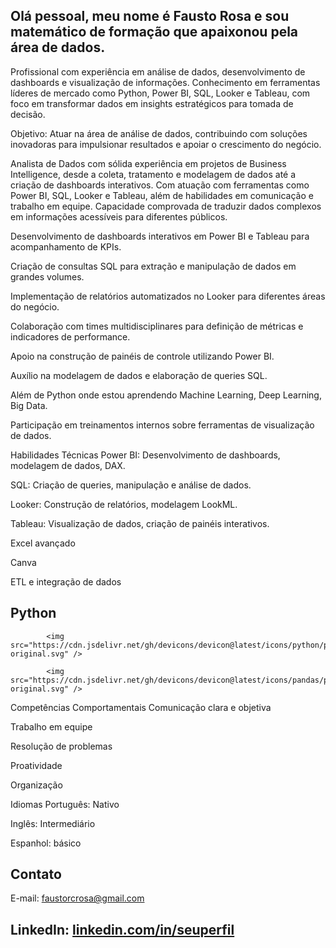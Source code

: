 ## Olá pessoal, meu nome é Fausto Rosa e sou matemático de formação que apaixonou pela área de dados.

Profissional com experiência em análise de dados, desenvolvimento de dashboards e visualização de informações. Conhecimento em ferramentas líderes de mercado como Python, Power BI, SQL, Looker e Tableau, com foco em transformar dados em insights estratégicos para tomada de decisão.

Objetivo: Atuar na área de análise de dados, contribuindo com soluções inovadoras para impulsionar resultados e apoiar o crescimento do negócio.

Analista de Dados com sólida experiência em projetos de Business Intelligence, desde a coleta, tratamento e modelagem de dados até a criação de dashboards interativos. Com atuação com ferramentas como Power BI, SQL, Looker e Tableau, além de habilidades em comunicação e trabalho em equipe. Capacidade comprovada de traduzir dados complexos em informações acessíveis para diferentes públicos.

Desenvolvimento de dashboards interativos em Power BI e Tableau para acompanhamento de KPIs.

Criação de consultas SQL para extração e manipulação de dados em grandes volumes.

Implementação de relatórios automatizados no Looker para diferentes áreas do negócio.

Colaboração com times multidisciplinares para definição de métricas e indicadores de performance.

Apoio na construção de painéis de controle utilizando Power BI.

Auxílio na modelagem de dados e elaboração de queries SQL.

Além de Python onde estou aprendendo Machine Learning, Deep Learning, Big Data.

Participação em treinamentos internos sobre ferramentas de visualização de dados.
          

Habilidades Técnicas
Power BI: Desenvolvimento de dashboards, modelagem de dados, DAX.

SQL: Criação de queries, manipulação e análise de dados. <i class="devicon-azuresqldatabase-plain"></i>

Looker: Construção de relatórios, modelagem LookML.

Tableau: Visualização de dados, criação de painéis interativos.

Excel avançado

Canva 

<i class="devicon-canva-original"></i>
          
ETL e integração de dados

## Python

        
            
            <img src="https://cdn.jsdelivr.net/gh/devicons/devicon@latest/icons/python/python-original.svg" />
            
            <img src="https://cdn.jsdelivr.net/gh/devicons/devicon@latest/icons/pandas/pandas-original.svg" />
          
          
          
      
          


<i class="devicon-github-original-wordmark"></i>
          
Competências Comportamentais
Comunicação clara e objetiva

Trabalho em equipe

Resolução de problemas

Proatividade

Organização

Idiomas
Português: Nativo

Inglês: Intermediário

Espanhol: básico

## Contato
E-mail: faustorcrosa@gmail.com

## LinkedIn: [linkedin.com/in/seuperfil](https://www.linkedin.com/in/fausto-rosa/)
 <i class="devicon-linkedin-plain"></i>
          
